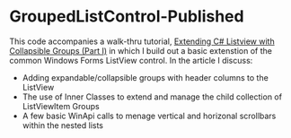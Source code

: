 GroupedListControl-Published
============================

This code accompanies a walk-thru tutorial, [Extending C# Listview with Collapsible Groups (Part I)](http://typecastexception.com/post/2012/05/09/Extending-C-Listview-with-Collapsible-Groups-(Part-I).aspx) in which I build out a basic extenstion of the common Windows Forms ListView control. In the article I discuss:

* Adding expandable/collapsible groups with header columns to the ListView
* The use of Inner Classes to extend and manage the child collection of ListViewItem Groups
* A few basic WinApi calls to menage vertical and horizonal scrollbars within the nested lists
